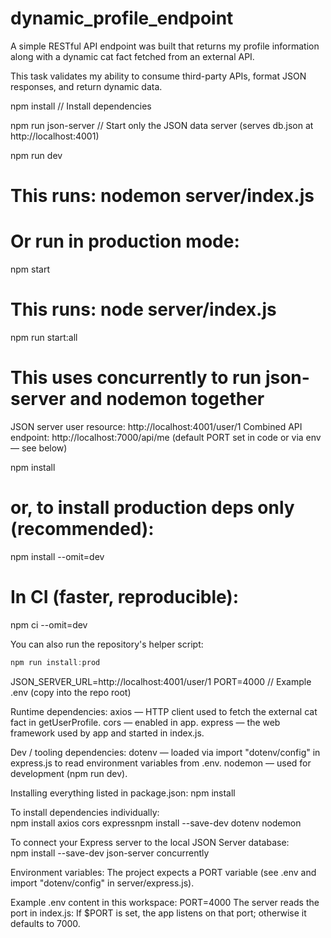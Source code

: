 # dynamic_profile_endpoint

A simple RESTful API endpoint was built that returns my profile information along with a dynamic cat fact fetched from an external API.

This task validates my ability to consume third-party APIs, format JSON responses, and return dynamic data.

<!-- Commands to run locally (PowerShell): -->

npm install // Install dependencies

npm run json-server // Start only the JSON data server (serves db.json at http://localhost:4001)

npm run dev

# This runs: nodemon server/index.js

# Or run in production mode:

npm start

# This runs: node server/index.js

<!-- Start both concurrently (recommended for dev): -->

npm run start:all

# This uses concurrently to run json-server and nodemon together

<!-- Verify the endpoint: -->

JSON server user resource: http://localhost:4001/user/1
Combined API endpoint: http://localhost:7000/api/me (default PORT set in code or via env — see below)

<!-- Dependencies (from package.json): -->

npm install

# or, to install production deps only (recommended):

npm install --omit=dev

# In CI (faster, reproducible):

npm ci --omit=dev

You can also run the repository's helper script:

```powershell
npm run install:prod
```

<!-- Environment variables: -->

JSON_SERVER_URL=http://localhost:4001/user/1
PORT=4000 // Example .env (copy into the repo root)

<!-- Dependencies used (from package.json) -->

Runtime dependencies:
axios — HTTP client used to fetch the external cat fact in getUserProfile.
cors — enabled in app.
express — the web framework used by app and started in index.js.

Dev / tooling dependencies:
dotenv — loaded via import "dotenv/config" in express.js to read environment variables from .env.
nodemon — used for development (npm run dev).

<!-- How to install -->

Installing everything listed in package.json:
npm install

To install dependencies individually:
npm install axios cors expressnpm install --save-dev dotenv nodemon

To connect your Express server to the local JSON Server database:
npm install --save-dev json-server concurrently

Environment variables:
The project expects a PORT variable (see .env and import "dotenv/config" in server/express.js).

Example .env content in this workspace:
PORT=4000
The server reads the port in index.js:
If $PORT is set, the app listens on that port; otherwise it defaults to 7000.
